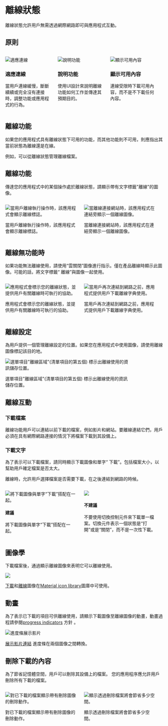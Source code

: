 # 離線狀態

離線狀態允許用戶無需透過網際網路即可與應用程式互動。


## 原則

<div style="width:100%;display:flex">

<div style="width:100%;margin-right:20px">
 
 ![適應連線](https://i.imgur.com/2ui13Yp.png)

### 適應連線
當用戶連線緩慢，斷斷續續或完全沒有連接時，調整功能或應用程式的行為。
</div>

<div style="width:100%;margin-right:20px">

![說明功能](https://i.imgur.com/OkOoX5O.png)

### 說明功能
使用UI設計來說明離線功能如何工作並傳達其預期目的。
</div>

<div style="width:100%;margin-right:20px">

 ![顯示可用內容](https://i.imgur.com/qrH4RYd.png)

 ### 顯示可用內容
 連線受限時下載可用內容，而不是不下載任何內容。
</div>
</div>





## 離線功能

如果您的應用程式具有離線狀態下可用的功能，而其他功能則不可用，則應指出其當前狀態為離線還是在線。

例如，可以從離線狀態管理離線檔案。

## 離線功能

傳達您的應用程式中的某個操作處於離線狀態，請顯示帶有文字標籤"離線"的圖像。

<div style="width:100%;display:flex">

<div style="width:100%;margin-right:20px">

![當用戶離線執行操作時，該應用程式會顯示離線標誌。](https://i.imgur.com/2Srk2rB.png)

當用戶離線執行操作時，該應用程式會顯示離線標誌。

</div>

<div style="width:100%;margin-right:20px">

![當離線連接網站時，該應用程式在連結旁顯示一個離線圖像。](https://i.imgur.com/UJuLBkG.jpg)

當離線連接網站時，該應用程式在連結旁顯示一個離線圖像。

</div>

</div>




## 離線無功能時
如果功能無法離線使用，請使用“雲關閉”圖像進行指示。僅在產品離線時顯示此圖像。可能的話，將文字標籤“ 離線”與圖像一起使用。

<div style="width:100%;display:flex">

<div style="width:100%;margin-right:20px">

![應用程式會標示您的離線狀態，並提供用戶有關離線時可執行的協助。](https://i.imgur.com/hSRtPFi.png)

應用程式會標示您的離線狀態，並提供用戶有關離線時可執行的協助。

</div>

<div style="width:100%;margin-right:20px">

![當用戶再次連結到網路之前，應用程式提供用戶下載離線字典使用。](https://i.imgur.com/adG5C2R.png)

當用戶再次連結到網路之前，應用程式提供用戶下載離線字典使用。

</div>

</div>


## 離線設定

為用戶提供一個管理離線設定的位置。如果您在應用程式中使用圖像，請使用離線圖像標記該目的地。

<div style="width:80%;">

![選單項目"離線區域"(清單項目的第五個)
標示出離線使用的資訊儲存位置。](https://i.imgur.com/JTIauHp.png)

選單項目"離線區域"(清單項目的第五個)
標示出離線使用的資訊儲存位置。

</div>



## 離線互動
### 下載檔案

離線功能用戶可以連結以前下載的檔案，例如影片和網站。要離線連結它們，用戶必須在具有網際網路連接的情況下將檔案下載到其設備上。

### 下載文字

為了表示可以下載檔案，請同時顯示下載圖像和單字“ 下載”。包括檔案大小，以幫助用戶確定檔案是否太大。

離線時，允許用戶選擇檔案是否需要下載，在之後連結到網路的時候。

<div style="width:100%;display:flex">

<div style="width:100%;margin-right:20px">

![將下載圖像與單字“下載”搭配在一起。](https://i.imgur.com/35JvDww.png)

#### 建議
將下載圖像與單字“下載”搭配在一起。

</div>

<div style="width:100%;margin-right:20px">

![](https://i.imgur.com/w1d2J9S.png)

#### 不建議

不要使用切換控制元件來下載單一檔案。切換元件表示一個狀態是“打開”或是“關閉”，而不是一次性下載。

</div>

</div>

## 圖像學

下載檔案後，通過顯示離線圖像來表明它可以離線使用。

![](https://i.imgur.com/yFIkH1l.png)

[下載](https://material.io/icons/#ic_file_download)和[離線](https://material.io/icons/#ic_offline_pin)圖像在[Material icon library](https://material.io/icons/)圖庫中可使用。


## 動畫

為了表示已下載的項目可供離線使用，請顯示下載圖像至離線圖像的動畫，動畫過程請參閱[progress indicators](https://material.io/components/progress-indicators) 方針 。

![進度條展示影片](https://i.imgur.com/iGSX3WA.jpg)

[展示影片連結](https://kstatic.googleusercontent.com/files/a1c79ae980355ade75695cf9e6b2cae7bea9597aa9be18dd5964a2bb967c79adffa7e5bbbc85f442085afaa2b6385599595c242fc43280cf4cfa04ccdd18be73)
進度條在兩個圖像之間轉換。
  
  ## 刪除下載的內容
  
為了節省記憶體空間，用戶可以刪除其設備上的檔案。 您的應用程序應允許用戶刪除所有下載的檔案。

<div style="width:100%;display:flex">

<div style="width:100%;margin-right:20px">

![對已下載的檔案顯示帶有刪除圖像的刪除動作。
](https://i.imgur.com/eD2z4ti.png)

對已下載的檔案顯示帶有刪除圖像的刪除動作。


</div>

<div style="width:100%;margin-right:20px">

![顯示透過刪除檔案將會節省多少空間。](https://i.imgur.com/vf4DVc2.png)

顯示透過刪除檔案將會節省多少空間。

</div>

</div>